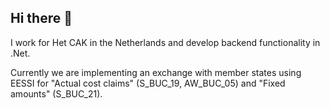 ## Hi there 👋

I work for Het CAK in the Netherlands and develop backend functionality in .Net.

Currently we are implementing an exchange with member states using EESSI for "Actual cost claims" (S_BUC_19, AW_BUC_05) and "Fixed amounts" (S_BUC_21).


<!--
**anoordover/anoordover** is a ✨ _special_ ✨ repository because its `README.md` (this file) appears on your GitHub profile.

Here are some ideas to get you started:

- 🔭 I’m currently working on ...
- 🌱 I’m currently learning ...
- 👯 I’m looking to collaborate on ...
- 🤔 I’m looking for help with ...
- 💬 Ask me about ...
- 📫 How to reach me: ...
- 😄 Pronouns: ...
- ⚡ Fun fact: ...
-->
